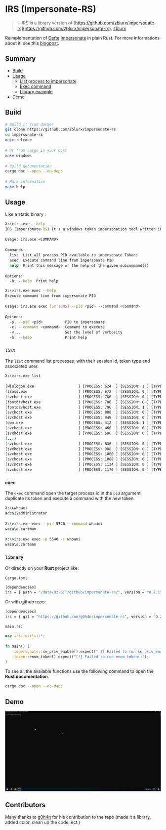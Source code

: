 # IRS (Impersonate-RS)

> 💡 IRS is a library version of [https://github.com/zblurx/impersonate-rs](https://github.com/zblurx/impersonate-rs), [zblurx](https://twitter.com/_zblurx)

Reimplementation of [Defte](https://twitter.com/Defte_) [Impersonate](https://github.com/sensepost/impersonate) in plain Rust. For more informations about it, see this [blogpost](https://sensepost.com/blog/2022/abusing-windows-tokens-to-compromise-active-directory-without-touching-lsass/).

## Summary

- [Build](#build)
- [Usage](#usage)
    - [List process to impersonate](#list)
    - [Exec command](#exec)
    - [Library example](#library)
- [Demo](#demo)

## Build

```bash
# Build it from docker
git clone https://github.com/zblurx/impersonate-rs
cd impersonate-rs
make release

# Or from cargo in your host
make windows

# Build documentation
cargo doc --open --no-deps

# More information
make help
```

## Usage

Like a static binary :

```cmd
X:\>irs.exe --help
IRS (Impersonate-RS) It's a windows token impersonation tool written in Rust. zblurx <https://twitter.com/_zblurx>

Usage: irs.exe <COMMAND>

Commands:
  list  List all process PID available to impersonate Tokens
  exec  Execute command line from impersonate PID
  help  Print this message or the help of the given subcommand(s)

Options:
  -h, --help  Print help
```

```bash
X:\>irs.exe exec --help
Execute command line from impersonate PID

Usage: irs.exe exec [OPTIONS] --pid <pid> --command <command>

Options:
  -p, --pid <pid>          PID to impersonate
  -c, --command <command>  Command to execute
  -v...                    Set the level of verbosity
  -h, --help               Print help
```

### `list`

The `list` command list processes, with their session id, token type and associated user.
```bash
X:\>irs.exe list
                  
[winlogon.exe                    ] [PROCESS: 624  ] [SESSION: 1 ] [TYPE: Primary] [System] [USER: AUTORITE NT\Système         ]
[lsass.exe                       ] [PROCESS: 672  ] [SESSION: 0 ] [TYPE: Primary] [System] [USER: AUTORITE NT\Système         ]
[svchost.exe                     ] [PROCESS: 780  ] [SESSION: 0 ] [TYPE: Primary] [System] [USER: AUTORITE NT\Système         ]
[fontdrvhost.exe                 ] [PROCESS: 788  ] [SESSION: 0 ] [TYPE: Primary] [Low   ] [USER: Font Driver Host\UMFD-0     ]
[fontdrvhost.exe                 ] [PROCESS: 796  ] [SESSION: 1 ] [TYPE: Primary] [Low   ] [USER: Font Driver Host\UMFD-1     ]
[svchost.exe                     ] [PROCESS: 888  ] [SESSION: 0 ] [TYPE: Primary] [System] [USER: AUTORITE NT\SERVICE RÉSEAU  ]
[svchost.exe                     ] [PROCESS: 948  ] [SESSION: 0 ] [TYPE: Primary] [System] [USER: AUTORITE NT\Système         ]
[dwm.exe                         ] [PROCESS: 412  ] [SESSION: 1 ] [TYPE: Primary] [System] [USER: Window Manager\DWM-1        ]
[svchost.exe                     ] [PROCESS: 460  ] [SESSION: 0 ] [TYPE: Primary] [System] [USER: AUTORITE NT\Système         ]
[svchost.exe                     ] [PROCESS: 696  ] [SESSION: 0 ] [TYPE: Primary] [System] [USER: AUTORITE NT\SERVICE LOCAL   ]
(...)
[svchost.exe                     ] [PROCESS: 836  ] [SESSION: 0 ] [TYPE: Primary] [System] [USER: AUTORITE NT\SERVICE LOCAL   ]
[svchost.exe                     ] [PROCESS: 908  ] [SESSION: 0 ] [TYPE: Primary] [System] [USER: AUTORITE NT\SERVICE LOCAL   ]
[svchost.exe                     ] [PROCESS: 1060 ] [SESSION: 0 ] [TYPE: Primary] [System] [USER: AUTORITE NT\SERVICE LOCAL   ]
[svchost.exe                     ] [PROCESS: 1088 ] [SESSION: 0 ] [TYPE: Primary] [System] [USER: AUTORITE NT\SERVICE LOCAL   ]
[svchost.exe                     ] [PROCESS: 1124 ] [SESSION: 0 ] [TYPE: Primary] [System] [USER: AUTORITE NT\Système         ]
[svchost.exe                     ] [PROCESS: 1176 ] [SESSION: 0 ] [TYPE: Primary] [System] [USER: AUTORITE NT\Système         ]
```

### `exec`

The `exec` command open the target process id in the `pid` argument, duplicate its token and execute a command with the new token.

```cmd
X:\>whoami
adcs1\administrator

X:\>irs.exe exec --pid 5540 --command whoami
waza\e.cartman

X:\>irs.exe exec -p 5540 -c whoami
waza\e.cartman 
```

### `library`

Or directly on your **Rust** project like:

```Cargo.toml```:

```bash
[dependencies]
irs = { path = "/data/02-GIT/github/impersonate-rs/", version = "0.2.1" }
```

Or with github repo:

```bash
[dependencies]
irs = { git = "https://github.com/g0h4n/impersonate-rs", version = "0.2.1" }
```

```main.rs```:

```rust
use irs::utils::*;

fn main() {
    impersonate::se_priv_enable().expect("[!] Failed to run se_priv_enable()");
    token::enum_token().expect("[!] Failed to run enum_token()");
}
```

To see all the available functions use the following command to open the **Rust documentation**.

```bash
cargo doc --open --no-deps
```

## Demo

![](./img/demo.gif)

## Contributors

Many thanks to [g0h4n](https://twitter.com/g0h4n_0) for his contribution to the repo (made it a library, added color, clean up the code, ect.)